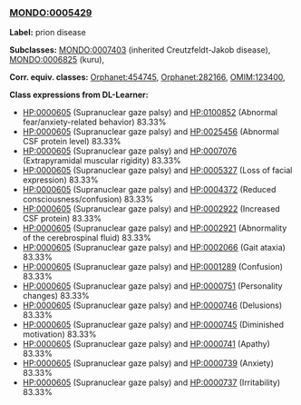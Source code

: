 
### [MONDO:0005429](http://purl.obolibrary.org/obo/MONDO_0005429)
**Label:** prion disease

**Subclasses:** [MONDO:0007403](http://purl.obolibrary.org/obo/MONDO_0007403) (inherited Creutzfeldt-Jakob disease), [MONDO:0006825](http://purl.obolibrary.org/obo/MONDO_0006825) (kuru), 

**Corr. equiv. classes:** [Orphanet:454745](http://www.orpha.net/ORDO/Orphanet_454745), [Orphanet:282166](http://www.orpha.net/ORDO/Orphanet_282166), [OMIM:123400](http://purl.obolibrary.org/obo/OMIM_123400), 

**Class expressions from DL-Learner:**

- [HP:0000605](http://purl.obolibrary.org/obo/HP_0000605) (Supranuclear gaze palsy) and [HP:0100852](http://purl.obolibrary.org/obo/HP_0100852) (Abnormal fear/anxiety-related behavior) 83.33%
- [HP:0000605](http://purl.obolibrary.org/obo/HP_0000605) (Supranuclear gaze palsy) and [HP:0025456](http://purl.obolibrary.org/obo/HP_0025456) (Abnormal CSF protein level) 83.33%
- [HP:0000605](http://purl.obolibrary.org/obo/HP_0000605) (Supranuclear gaze palsy) and [HP:0007076](http://purl.obolibrary.org/obo/HP_0007076) (Extrapyramidal muscular rigidity) 83.33%
- [HP:0000605](http://purl.obolibrary.org/obo/HP_0000605) (Supranuclear gaze palsy) and [HP:0005327](http://purl.obolibrary.org/obo/HP_0005327) (Loss of facial expression) 83.33%
- [HP:0000605](http://purl.obolibrary.org/obo/HP_0000605) (Supranuclear gaze palsy) and [HP:0004372](http://purl.obolibrary.org/obo/HP_0004372) (Reduced consciousness/confusion) 83.33%
- [HP:0000605](http://purl.obolibrary.org/obo/HP_0000605) (Supranuclear gaze palsy) and [HP:0002922](http://purl.obolibrary.org/obo/HP_0002922) (Increased CSF protein) 83.33%
- [HP:0000605](http://purl.obolibrary.org/obo/HP_0000605) (Supranuclear gaze palsy) and [HP:0002921](http://purl.obolibrary.org/obo/HP_0002921) (Abnormality of the cerebrospinal fluid) 83.33%
- [HP:0000605](http://purl.obolibrary.org/obo/HP_0000605) (Supranuclear gaze palsy) and [HP:0002066](http://purl.obolibrary.org/obo/HP_0002066) (Gait ataxia) 83.33%
- [HP:0000605](http://purl.obolibrary.org/obo/HP_0000605) (Supranuclear gaze palsy) and [HP:0001289](http://purl.obolibrary.org/obo/HP_0001289) (Confusion) 83.33%
- [HP:0000605](http://purl.obolibrary.org/obo/HP_0000605) (Supranuclear gaze palsy) and [HP:0000751](http://purl.obolibrary.org/obo/HP_0000751) (Personality changes) 83.33%
- [HP:0000605](http://purl.obolibrary.org/obo/HP_0000605) (Supranuclear gaze palsy) and [HP:0000746](http://purl.obolibrary.org/obo/HP_0000746) (Delusions) 83.33%
- [HP:0000605](http://purl.obolibrary.org/obo/HP_0000605) (Supranuclear gaze palsy) and [HP:0000745](http://purl.obolibrary.org/obo/HP_0000745) (Diminished motivation) 83.33%
- [HP:0000605](http://purl.obolibrary.org/obo/HP_0000605) (Supranuclear gaze palsy) and [HP:0000741](http://purl.obolibrary.org/obo/HP_0000741) (Apathy) 83.33%
- [HP:0000605](http://purl.obolibrary.org/obo/HP_0000605) (Supranuclear gaze palsy) and [HP:0000739](http://purl.obolibrary.org/obo/HP_0000739) (Anxiety) 83.33%
- [HP:0000605](http://purl.obolibrary.org/obo/HP_0000605) (Supranuclear gaze palsy) and [HP:0000737](http://purl.obolibrary.org/obo/HP_0000737) (Irritability) 83.33%


